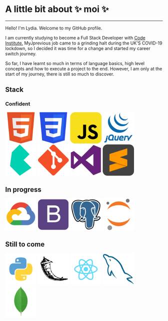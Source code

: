 # A little bit about ✨ moi ✨
---
Hello! I'm Lydia. Welcome to my GitHub profile.

I am currently studying to become a Full Stack Developer with [Code Institute.](https://codeinstitute.net/) MyJprevious job came to a grinding halt during the UK'S COVID-19 lockdown, so I decided it was time for a change and started my career switch journey. 

So far, I have learnt so much in terms of language basics, high level concepts and how to execute a project to the end. However, I am only at the start of my journey, there is still so much to discover.

## Stack
### Confident
<img src="https://github.com/edent/SuperTinyIcons/blob/master/images/svg/html5.svg" width="100"> <img src="https://github.com/edent/SuperTinyIcons/blob/master/images/svg/css3.svg" width="100">
<img src="https://github.com/edent/SuperTinyIcons/blob/master/images/svg/javascript.svg" width="100">
<img src="https://github.com/devicons/devicon/blob/master/icons/jquery/jquery-plain-wordmark.svg" width="100">
<img src="https://github.com/devicons/devicon/blob/master/icons/bulma/bulma-plain.svg" width="100">
<img src="https://github.com/devicons/devicon/blob/master/icons/git/git-original.svg" width="100">
<img src="https://github.com/devicons/devicon/blob/master/icons/visualstudio/visualstudio-plain.svg" width="100">
<img src="https://github.com/edent/SuperTinyIcons/blob/master/images/svg/sublimetext.svg" width="100">

## In progress
<img src="https://github.com/devicons/devicon/blob/master/icons/googlecloud/googlecloud-original.svg" width="100">
<img src="https://github.com/devicons/devicon/blob/master/icons/bootstrap/bootstrap-plain.svg" width="100">
<img src="https://github.com/devicons/devicon/blob/master/icons/postgresql/postgresql-original.svg" width="100">
<img src="https://github.com/devicons/devicon/blob/master/icons/jupyter/jupyter-original.svg" width="100">

## Still to come
<img src="https://github.com/edent/SuperTinyIcons/blob/master/images/svg/python.svg" width="100">
<img src="https://github.com/devicons/devicon/blob/master/icons/flask/flask-original.svg" width="100">
<img src="https://github.com/edent/SuperTinyIcons/blob/master/images/svg/react.svg" width="100">
<img src="https://github.com/devicons/devicon/blob/master/icons/mysql/mysql-original.svg" width="100">
<img src="https://github.com/devicons/devicon/blob/master/icons/mongodb/mongodb-original.svg" width="100">
